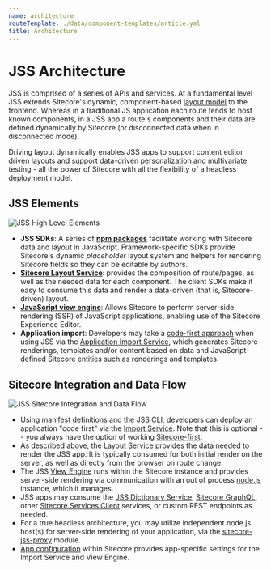 ```yaml
---
name: architecture
routeTemplate: ./data/component-templates/article.yml
title: Architecture
---
```


# JSS Architecture

JSS is comprised of a series of APIs and services. At a fundamental level JSS extends Sitecore's dynamic, component-based [layout model](/docs/fundamentals/understanding-layout) to the frontend. Whereas in a traditional JS application each route tends to host known components, in a JSS app a route's components and their data are defined dynamically by Sitecore (or disconnected data when in disconnected mode).

Driving layout dynamically enables JSS apps to support content editor driven layouts and support data-driven personalization and multivariate testing - all the power of Sitecore with all the flexibility of a headless deployment model.

## JSS Elements

<img alt="JSS High Level Elements" src="/assets/img/jss-high-level-elements.png" class="img-fluid img-thumbnail" />

* **JSS SDKs**: A series of **[npm packages](https://www.npmjs.com/org/sitecore-jss)** facilitate working with Sitecore data and layout in JavaScript. Framework-specific SDKs provide Sitecore's dynamic *placeholder* layout system and helpers for rendering Sitecore fields so they can be editable by authors.
* **[Sitecore Layout Service](/docs/fundamentals/services/layout-service)**: provides the composition of route/pages, as well as the needed data for each component. The client SDKs make it easy to consume this data and render a data-driven (that is, Sitecore-driven) layout.
* **[JavaScript view engine](/docs/fundamentals/services/view-engine)**: Allows Sitecore to perform server-side rendering (SSR) of JavaScript applications, enabling use of the Sitecore Experience Editor.
* **Application import**: Developers may take a [code-first approach](/docs/fundamentals/dev-workflows/code-first) when using JSS via the [Application Import Service](/docs/fundamentals/services/app-import), which generates Sitecore renderings, templates and/or content based on data and JavaScript-defined Sitecore entities such as renderings and templates.

## Sitecore Integration and Data Flow

<img alt="JSS Sitecore Integration and Data Flow" src="/assets/img/jss-sitecore-integration-data-flow.png" class="img-fluid img-thumbnail" />

* Using [manifest definitions](/docs/techniques/working-disconnected/manifest-api) and the [JSS CLI](/docs/fundamentals/cli), developers can deploy an application "code first" via the [Import Service](/docs/fundamentals/services/app-import). Note that this is optional -- you always have the option of working [Sitecore-first](/docs/fundamentals/dev-workflows/sitecore-first).
* As described above, the [Layout Service](/docs/fundamentals/services/layout-service) provides the data needed to render the JSS app. It is typically consumed for both initial render on the server, as well as directly from the browser on route change.
* The JSS [View Engine](/docs/fundamentals/services/view-engine) runs within the Sitecore instance and provides server-side rendering via communication with an out of process [node.js](https://nodejs.org) instance, which it manages.
* JSS apps may consume the [JSS Dictionary Service](/docs/fundamentals/services/dictionary-service), [Sitecore GraphQL](/docs/fundamentals/services/graphql), other [Sitecore.Services.Client](https://doc.sitecore.net/sitecore_experience_platform/developing/developing_with_sitecore/sitecoreservicesclient/sitecoreservicesclient) services, or custom REST endpoints as needed.
* For a true headless architecture, you may utilize independent node.js host(s) for server-side rendering of your application, via the [sitecore-jss-proxy](/docs/techniques/ssr/headless-mode-ssr) module.
* [App configuration](/docs/fundamentals/services/app-configuration) within Sitecore provides app-specific settings for the Import Service and View Engine.